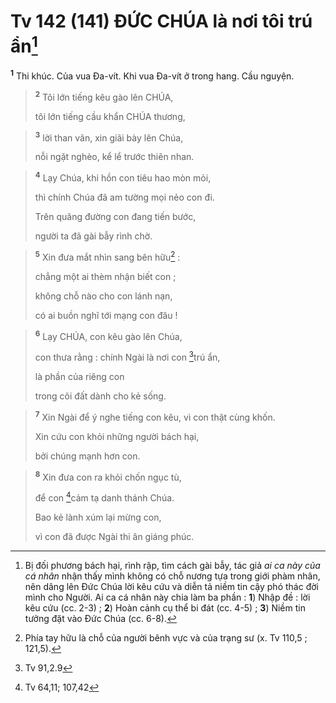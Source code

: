 # Tv 142 (141) ĐỨC CHÚA là nơi tôi trú ẩn[^1]
<sup><b>1</b></sup> Thi khúc. Của vua Đa-vít. Khi vua Đa-vít ở trong hang. Cầu nguyện.


> <sup><b>2</b></sup> Tôi lớn tiếng kêu gào lên CHÚA,
> 
> tôi lớn tiếng cầu khẩn CHÚA thương,
>


> <sup><b>3</b></sup> lời than vãn, xin giãi bày lên Chúa,
> 
> nỗi ngặt nghèo, kể lể trước thiên nhan.
>


> <sup><b>4</b></sup> Lạy Chúa, khi hồn con tiêu hao mòn mỏi,
> 
> thì chính Chúa đã am tường mọi nẻo con đi.
> 
> Trên quãng đường con đang tiến bước,
> 
> người ta đã gài bẫy rình chờ.
>


> <sup><b>5</b></sup> Xin đưa mắt nhìn sang bên hữu[^2] :
> 
> chẳng một ai thèm nhận biết con ;
> 
> không chỗ nào cho con lánh nạn,
> 
> có ai buồn nghĩ tới mạng con đâu !
>


> <sup><b>6</b></sup> Lạy CHÚA, con kêu gào lên Chúa,
> 
> con thưa rằng : chính Ngài là nơi con [^1*]trú ẩn,
> 
> là phần của riêng con
> 
> trong cõi đất dành cho kẻ sống.
>


> <sup><b>7</b></sup> Xin Ngài để ý nghe tiếng con kêu, vì con thật cùng khốn.
> 
> Xin cứu con khỏi những người bách hại,
> 
> bởi chúng mạnh hơn con.
>


> <sup><b>8</b></sup> Xin đưa con ra khỏi chốn ngục tù,
> 
> để con [^2*]cảm tạ danh thánh Chúa.
> 
> Bao kẻ lành xúm lại mừng con,
> 
> vì con đã được Ngài thi ân giáng phúc.
>

[^1]: Bị đối phương bách hại, rình rập, tìm cách gài bẫy, tác giả <i>ai ca này của cá nhân</i> nhận thấy mình không có chỗ nương tựa trong giới phàm nhân, nên dâng lên Đức Chúa lời kêu cứu và diễn tả niềm tin cậy phó thác đời mình cho Người. Ai ca cá nhân này chia làm ba phần : <b>1</b>) Nhập đề : lời kêu cứu (cc. 2-3) ; <b>2</b>) Hoàn cảnh cụ thể bi đát (cc. 4-5) ; <b>3</b>) Niềm tin tưởng đặt vào Đức Chúa (cc. 6-8).
[^2]: Phía tay hữu là chỗ của người bênh vực và của trạng sư (x. Tv 110,5 ; 121,5).
[^1*]: Tv 91,2.9
[^2*]: Tv 64,11; 107,42
